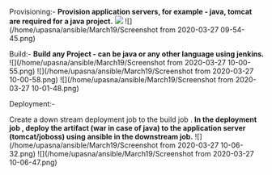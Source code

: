 Provisioning:-
**Provision application servers, for example - java, tomcat are required for a java project.**
![](./image1.png)
![](/home/upasna/ansible/March19/Screenshot from 2020-03-27 09-54-45.png)

Build:-
**Build any Project - can be java or any other language using jenkins.**
![](/home/upasna/ansible/March19/Screenshot from 2020-03-27 10-00-55.png)
![](/home/upasna/ansible/March19/Screenshot from 2020-03-27 10-00-58.png)
![](/home/upasna/ansible/March19/Screenshot from 2020-03-27 10-01-48.png)

Deployment:-

Create a down stream deployment job to the build job .
**In the deployment job , deploy the artifact (war in case of java) to the application server (tomcat/joboss) using ansible in the downstream job.**
![](/home/upasna/ansible/March19/Screenshot from 2020-03-27 10-06-32.png)
![](/home/upasna/ansible/March19/Screenshot from 2020-03-27 10-06-47.png)
